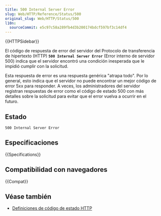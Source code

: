 ```yaml
---
title: 500 Internal Server Error
slug: Web/HTTP/Reference/Status/500
original_slug: Web/HTTP/Status/500
l10n:
  sourceCommit: e5c97c58a289fb4d3b200174bdcf597bf3c14df4
---
```


{{HTTPSidebar}}

El código de respuesta de error del servidor del Protocolo de transferencia de hipertexto (HTTP) **`500 Internal Server Error`** (Error interno de servidor 500) indica que el servidor encontró una condición inesperada que le impidió cumplir con la solicitud.

Esta respuesta de error es una respuesta genérica "atrapa todo". Por lo general, esto indica que el servidor no puede encontrar un mejor código de error 5xx para responder. A veces, los administradores del servidor registran respuestas de error como el código de estado 500 con más detalles sobre la solicitud para evitar que el error vuelva a ocurrir en el futuro.

## Estado

```http
500 Internal Server Error
```

## Especificaciones

{{Specifications}}

## Compatibilidad con navegadores

{{Compat}}

## Véase también

- [Definiciones de código de estado HTTP](https://httpwg.org/specs/rfc9110.html#status.500)
